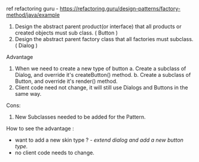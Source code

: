 
ref refactoring guru - https://refactoring.guru/design-patterns/factory-method/java/example

1. Design the abstract parent product(or interface) that all products or created objects must sub class. ( Button )
2. Design the abstract parent factory class that all factories must subclass. ( Dialog )

Advantage
1. When we need to create a new type of button
    a. Create a subclass of Dialog, and override it's createButton() method.
    b. Create a subclass of Button, and override it's render() method.
2. Client code need not change, it will still use Dialogs and Buttons in the same way.

Cons:
1. New Subclasses needed to be added for the Pattern.

How to see the advantage : 
- want to add a new skin type ? - *extend dialog and add a new button type.* 
- no client code needs to change.
